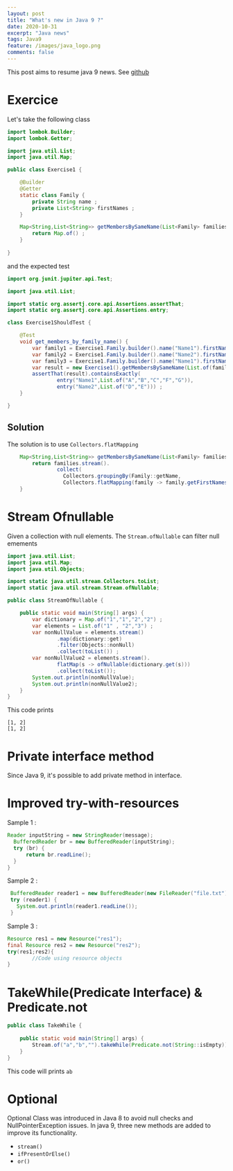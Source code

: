 ```yaml
---
layout: post
title: "What's new in Java 9 ?"
date: 2020-10-31
excerpt: "Java news"
tags: Java9
feature: /images/java_logo.png
comments: false
---
```


This post aims to resume java 9 news. See [github](https://github.com/Ahdak/java-news/tree/main/src/main/java/net/dammak/java9)

# Exercice

Let's take the following class

```java
import lombok.Builder;
import lombok.Getter;

import java.util.List;
import java.util.Map;

public class Exercise1 {

    @Builder
    @Getter
    static class Family {
        private String name ;
        private List<String> firstNames ;
    }

    Map<String,List<String>> getMembersBySameName(List<Family> families) {
        return Map.of() ;
    }
    
}
```

and the expected test

```java
import org.junit.jupiter.api.Test;

import java.util.List;

import static org.assertj.core.api.Assertions.assertThat;
import static org.assertj.core.api.Assertions.entry;

class Exercise1ShouldTest {

    @Test
    void get_members_by_family_name() {
        var family1 = Exercise1.Family.builder().name("Name1").firstNames(List.of("A","B","C")).build() ;
        var family2 = Exercise1.Family.builder().name("Name2").firstNames(List.of("D","E")).build() ;
        var family3 = Exercise1.Family.builder().name("Name1").firstNames(List.of("F","G")).build() ;
        var result = new Exercise1().getMembersBySameName(List.of(family1,family2,family3)) ;
        assertThat(result).containsExactly(
                entry("Name1",List.of("A","B","C","F","G")),
                entry("Name2",List.of("D","E"))) ;
    }

}
```

## Solution

The solution is to use `Collectors.flatMapping`

```java
    Map<String,List<String>> getMembersBySameName(List<Family> families) {
        return families.stream().
                collect(
                  Collectors.groupingBy(Family::getName,
                  Collectors.flatMapping(family -> family.getFirstNames().stream(),Collectors.toList())));
    }
```

# Stream Ofnullable

Given a collection with null elements. The `Stream.ofNullable` can filter null emements

```java
import java.util.List;
import java.util.Map;
import java.util.Objects;

import static java.util.stream.Collectors.toList;
import static java.util.stream.Stream.ofNullable;

public class StreamOfNullable {

    public static void main(String[] args) {
        var dictionary = Map.of("1","1","2","2") ;
        var elements = List.of("1" , "2","3") ;
        var nonNullValue = elements.stream()
                .map(dictionary::get)
                .filter(Objects::nonNull)
                .collect(toList()) ;
        var nonNullValue2 = elements.stream().
                flatMap(s -> ofNullable(dictionary.get(s)))
                .collect(toList());
        System.out.println(nonNullValue);
        System.out.println(nonNullValue2);
    }
}
```

This code prints

```text
[1, 2]
[1, 2]
```

# Private interface method

Since Java 9, it's possible to add private method in interface.

# Improved try-with-resources

Sample 1 :

```java
Reader inputString = new StringReader(message);
  BufferedReader br = new BufferedReader(inputString);
  try (br) {
      return br.readLine();
  }
}
```

Sample 2 :

```java
 BufferedReader reader1 = new BufferedReader(new FileReader("file.txt"));
 try (reader1) {
   System.out.println(reader1.readLine());
 }
```

Sample 3 :

```java
Resource res1 = new Resource("res1");
final Resource res2 = new Resource("res2");
try(res1;res2){
        //Code using resource objects
}
```

# TakeWhile(Predicate Interface) & Predicate.not

```java
public class TakeWhile {
    
    public static void main(String[] args) {
        Stream.of("a","b","").takeWhile(Predicate.not(String::isEmpty)).forEach(System.out::print);
    }
}
```

This code will prints `ab`

# Optional

Optional Class was introduced in Java 8 to avoid null checks and NullPointerException issues. In java 9, three new methods are added to improve its functionality.

- `stream()`
- `ifPresentOrElse()`
- `or()`
